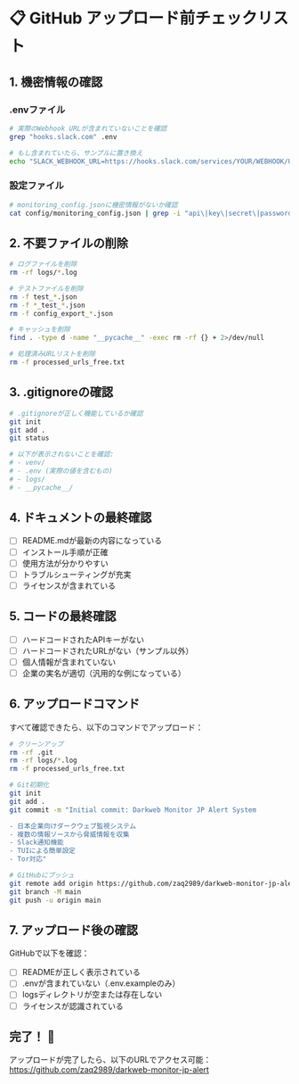 # 📋 GitHub アップロード前チェックリスト

## 1. 機密情報の確認

### .envファイル
```bash
# 実際のWebhook URLが含まれていないことを確認
grep "hooks.slack.com" .env

# もし含まれていたら、サンプルに置き換え
echo "SLACK_WEBHOOK_URL=https://hooks.slack.com/services/YOUR/WEBHOOK/URL" > .env
```

### 設定ファイル
```bash
# monitoring_config.jsonに機密情報がないか確認
cat config/monitoring_config.json | grep -i "api\|key\|secret\|password"
```

## 2. 不要ファイルの削除

```bash
# ログファイルを削除
rm -rf logs/*.log

# テストファイルを削除
rm -f test_*.json
rm -f *_test_*.json
rm -f config_export_*.json

# キャッシュを削除
find . -type d -name "__pycache__" -exec rm -rf {} + 2>/dev/null

# 処理済みURLリストを削除
rm -f processed_urls_free.txt
```

## 3. .gitignoreの確認

```bash
# .gitignoreが正しく機能しているか確認
git init
git add .
git status

# 以下が表示されないことを確認:
# - venv/
# - .env (実際の値を含むもの)
# - logs/
# - __pycache__/
```

## 4. ドキュメントの最終確認

- [ ] README.mdが最新の内容になっている
- [ ] インストール手順が正確
- [ ] 使用方法が分かりやすい
- [ ] トラブルシューティングが充実
- [ ] ライセンスが含まれている

## 5. コードの最終確認

- [ ] ハードコードされたAPIキーがない
- [ ] ハードコードされたURLがない（サンプル以外）
- [ ] 個人情報が含まれていない
- [ ] 企業の実名が適切（汎用的な例になっている）

## 6. アップロードコマンド

すべて確認できたら、以下のコマンドでアップロード：

```bash
# クリーンアップ
rm -rf .git
rm -rf logs/*.log
rm -f processed_urls_free.txt

# Git初期化
git init
git add .
git commit -m "Initial commit: Darkweb Monitor JP Alert System

- 日本企業向けダークウェブ監視システム
- 複数の情報ソースから脅威情報を収集
- Slack通知機能
- TUIによる簡単設定
- Tor対応"

# GitHubにプッシュ
git remote add origin https://github.com/zaq2989/darkweb-monitor-jp-alert.git
git branch -M main
git push -u origin main
```

## 7. アップロード後の確認

GitHubで以下を確認：
- [ ] READMEが正しく表示されている
- [ ] .envが含まれていない（.env.exampleのみ）
- [ ] logsディレクトリが空または存在しない
- [ ] ライセンスが認識されている

## 完了！ 🎉

アップロードが完了したら、以下のURLでアクセス可能：
https://github.com/zaq2989/darkweb-monitor-jp-alert